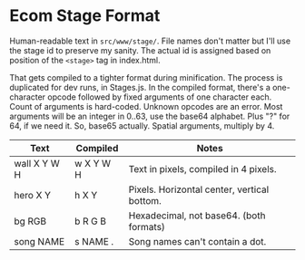 # Ecom Stage Format

Human-readable text in `src/www/stage/`.
File names don't matter but I'll use the stage id to preserve my sanity.
The actual id is assigned based on position of the `<stage>` tag in index.html.

That gets compiled to a tighter format during minification.
The process is duplicated for dev runs, in Stages.js.
In the compiled format, there's a one-character opcode followed by fixed arguments of one character each.
Count of arguments is hard-coded. Unknown opcodes are an error.
Most arguments will be an integer in 0..63, use the base64 alphabet. Plus "?" for 64, if we need it. So, base65 actually.
Spatial arguments, multiply by 4.

| Text               | Compiled                         | Notes |
|--------------------|----------------------------------|-------|
| wall X Y W H       | w X Y W H                        | Text in pixels, compiled in 4 pixels. |
| hero X Y           | h X Y                            | Pixels. Horizontal center, vertical bottom. |
| bg RGB             | b R G B                          | Hexadecimal, not base64. (both formats) |
| song NAME          | s NAME .                         | Song names can't contain a dot. |
